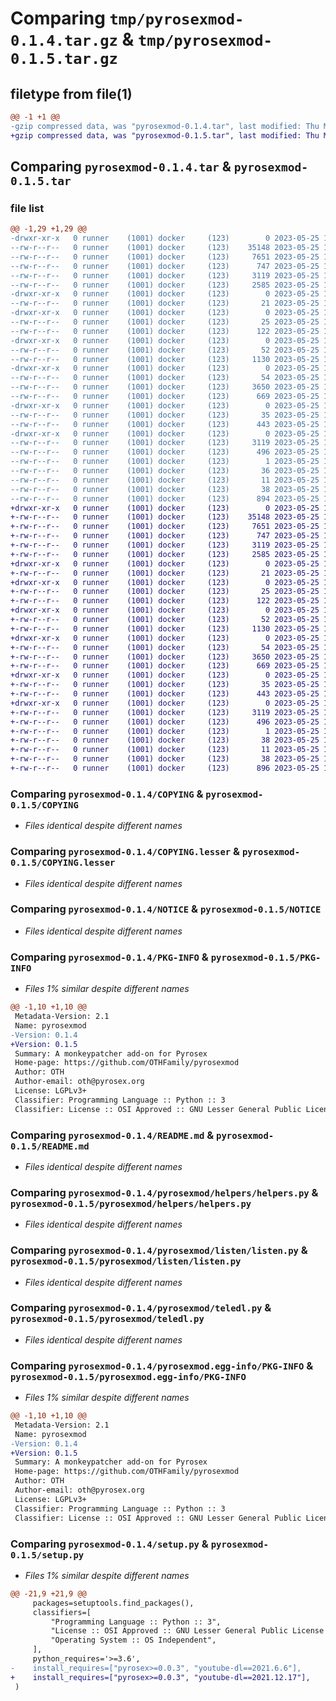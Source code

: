 # Comparing `tmp/pyrosexmod-0.1.4.tar.gz` & `tmp/pyrosexmod-0.1.5.tar.gz`

## filetype from file(1)

```diff
@@ -1 +1 @@
-gzip compressed data, was "pyrosexmod-0.1.4.tar", last modified: Thu May 25 11:14:34 2023, max compression
+gzip compressed data, was "pyrosexmod-0.1.5.tar", last modified: Thu May 25 11:17:18 2023, max compression
```

## Comparing `pyrosexmod-0.1.4.tar` & `pyrosexmod-0.1.5.tar`

### file list

```diff
@@ -1,29 +1,29 @@
-drwxr-xr-x   0 runner    (1001) docker     (123)        0 2023-05-25 11:14:34.337773 pyrosexmod-0.1.4/
--rw-r--r--   0 runner    (1001) docker     (123)    35148 2023-05-25 11:14:20.000000 pyrosexmod-0.1.4/COPYING
--rw-r--r--   0 runner    (1001) docker     (123)     7651 2023-05-25 11:14:20.000000 pyrosexmod-0.1.4/COPYING.lesser
--rw-r--r--   0 runner    (1001) docker     (123)      747 2023-05-25 11:14:20.000000 pyrosexmod-0.1.4/NOTICE
--rw-r--r--   0 runner    (1001) docker     (123)     3119 2023-05-25 11:14:34.337773 pyrosexmod-0.1.4/PKG-INFO
--rw-r--r--   0 runner    (1001) docker     (123)     2585 2023-05-25 11:14:20.000000 pyrosexmod-0.1.4/README.md
-drwxr-xr-x   0 runner    (1001) docker     (123)        0 2023-05-25 11:14:34.333773 pyrosexmod-0.1.4/pyrosexmod/
--rw-r--r--   0 runner    (1001) docker     (123)       21 2023-05-25 11:14:20.000000 pyrosexmod-0.1.4/pyrosexmod/__init__.py
-drwxr-xr-x   0 runner    (1001) docker     (123)        0 2023-05-25 11:14:34.333773 pyrosexmod-0.1.4/pyrosexmod/filters/
--rw-r--r--   0 runner    (1001) docker     (123)       25 2023-05-25 11:14:20.000000 pyrosexmod-0.1.4/pyrosexmod/filters/__init__.py
--rw-r--r--   0 runner    (1001) docker     (123)      122 2023-05-25 11:14:20.000000 pyrosexmod-0.1.4/pyrosexmod/filters/filters.py
-drwxr-xr-x   0 runner    (1001) docker     (123)        0 2023-05-25 11:14:34.337773 pyrosexmod-0.1.4/pyrosexmod/helpers/
--rw-r--r--   0 runner    (1001) docker     (123)       52 2023-05-25 11:14:20.000000 pyrosexmod-0.1.4/pyrosexmod/helpers/__init__.py
--rw-r--r--   0 runner    (1001) docker     (123)     1130 2023-05-25 11:14:20.000000 pyrosexmod-0.1.4/pyrosexmod/helpers/helpers.py
-drwxr-xr-x   0 runner    (1001) docker     (123)        0 2023-05-25 11:14:34.337773 pyrosexmod-0.1.4/pyrosexmod/listen/
--rw-r--r--   0 runner    (1001) docker     (123)       54 2023-05-25 11:14:20.000000 pyrosexmod-0.1.4/pyrosexmod/listen/__init__.py
--rw-r--r--   0 runner    (1001) docker     (123)     3650 2023-05-25 11:14:20.000000 pyrosexmod-0.1.4/pyrosexmod/listen/listen.py
--rw-r--r--   0 runner    (1001) docker     (123)      669 2023-05-25 11:14:20.000000 pyrosexmod-0.1.4/pyrosexmod/teledl.py
-drwxr-xr-x   0 runner    (1001) docker     (123)        0 2023-05-25 11:14:34.337773 pyrosexmod-0.1.4/pyrosexmod/utils/
--rw-r--r--   0 runner    (1001) docker     (123)       35 2023-05-25 11:14:20.000000 pyrosexmod-0.1.4/pyrosexmod/utils/__init__.py
--rw-r--r--   0 runner    (1001) docker     (123)      443 2023-05-25 11:14:20.000000 pyrosexmod-0.1.4/pyrosexmod/utils/utils.py
-drwxr-xr-x   0 runner    (1001) docker     (123)        0 2023-05-25 11:14:34.333773 pyrosexmod-0.1.4/pyrosexmod.egg-info/
--rw-r--r--   0 runner    (1001) docker     (123)     3119 2023-05-25 11:14:34.000000 pyrosexmod-0.1.4/pyrosexmod.egg-info/PKG-INFO
--rw-r--r--   0 runner    (1001) docker     (123)      496 2023-05-25 11:14:34.000000 pyrosexmod-0.1.4/pyrosexmod.egg-info/SOURCES.txt
--rw-r--r--   0 runner    (1001) docker     (123)        1 2023-05-25 11:14:34.000000 pyrosexmod-0.1.4/pyrosexmod.egg-info/dependency_links.txt
--rw-r--r--   0 runner    (1001) docker     (123)       36 2023-05-25 11:14:34.000000 pyrosexmod-0.1.4/pyrosexmod.egg-info/requires.txt
--rw-r--r--   0 runner    (1001) docker     (123)       11 2023-05-25 11:14:34.000000 pyrosexmod-0.1.4/pyrosexmod.egg-info/top_level.txt
--rw-r--r--   0 runner    (1001) docker     (123)       38 2023-05-25 11:14:34.337773 pyrosexmod-0.1.4/setup.cfg
--rw-r--r--   0 runner    (1001) docker     (123)      894 2023-05-25 11:14:20.000000 pyrosexmod-0.1.4/setup.py
+drwxr-xr-x   0 runner    (1001) docker     (123)        0 2023-05-25 11:17:18.274030 pyrosexmod-0.1.5/
+-rw-r--r--   0 runner    (1001) docker     (123)    35148 2023-05-25 11:17:04.000000 pyrosexmod-0.1.5/COPYING
+-rw-r--r--   0 runner    (1001) docker     (123)     7651 2023-05-25 11:17:04.000000 pyrosexmod-0.1.5/COPYING.lesser
+-rw-r--r--   0 runner    (1001) docker     (123)      747 2023-05-25 11:17:04.000000 pyrosexmod-0.1.5/NOTICE
+-rw-r--r--   0 runner    (1001) docker     (123)     3119 2023-05-25 11:17:18.274030 pyrosexmod-0.1.5/PKG-INFO
+-rw-r--r--   0 runner    (1001) docker     (123)     2585 2023-05-25 11:17:04.000000 pyrosexmod-0.1.5/README.md
+drwxr-xr-x   0 runner    (1001) docker     (123)        0 2023-05-25 11:17:18.266030 pyrosexmod-0.1.5/pyrosexmod/
+-rw-r--r--   0 runner    (1001) docker     (123)       21 2023-05-25 11:17:04.000000 pyrosexmod-0.1.5/pyrosexmod/__init__.py
+drwxr-xr-x   0 runner    (1001) docker     (123)        0 2023-05-25 11:17:18.270030 pyrosexmod-0.1.5/pyrosexmod/filters/
+-rw-r--r--   0 runner    (1001) docker     (123)       25 2023-05-25 11:17:04.000000 pyrosexmod-0.1.5/pyrosexmod/filters/__init__.py
+-rw-r--r--   0 runner    (1001) docker     (123)      122 2023-05-25 11:17:04.000000 pyrosexmod-0.1.5/pyrosexmod/filters/filters.py
+drwxr-xr-x   0 runner    (1001) docker     (123)        0 2023-05-25 11:17:18.274030 pyrosexmod-0.1.5/pyrosexmod/helpers/
+-rw-r--r--   0 runner    (1001) docker     (123)       52 2023-05-25 11:17:04.000000 pyrosexmod-0.1.5/pyrosexmod/helpers/__init__.py
+-rw-r--r--   0 runner    (1001) docker     (123)     1130 2023-05-25 11:17:04.000000 pyrosexmod-0.1.5/pyrosexmod/helpers/helpers.py
+drwxr-xr-x   0 runner    (1001) docker     (123)        0 2023-05-25 11:17:18.274030 pyrosexmod-0.1.5/pyrosexmod/listen/
+-rw-r--r--   0 runner    (1001) docker     (123)       54 2023-05-25 11:17:04.000000 pyrosexmod-0.1.5/pyrosexmod/listen/__init__.py
+-rw-r--r--   0 runner    (1001) docker     (123)     3650 2023-05-25 11:17:04.000000 pyrosexmod-0.1.5/pyrosexmod/listen/listen.py
+-rw-r--r--   0 runner    (1001) docker     (123)      669 2023-05-25 11:17:04.000000 pyrosexmod-0.1.5/pyrosexmod/teledl.py
+drwxr-xr-x   0 runner    (1001) docker     (123)        0 2023-05-25 11:17:18.274030 pyrosexmod-0.1.5/pyrosexmod/utils/
+-rw-r--r--   0 runner    (1001) docker     (123)       35 2023-05-25 11:17:04.000000 pyrosexmod-0.1.5/pyrosexmod/utils/__init__.py
+-rw-r--r--   0 runner    (1001) docker     (123)      443 2023-05-25 11:17:04.000000 pyrosexmod-0.1.5/pyrosexmod/utils/utils.py
+drwxr-xr-x   0 runner    (1001) docker     (123)        0 2023-05-25 11:17:18.270030 pyrosexmod-0.1.5/pyrosexmod.egg-info/
+-rw-r--r--   0 runner    (1001) docker     (123)     3119 2023-05-25 11:17:18.000000 pyrosexmod-0.1.5/pyrosexmod.egg-info/PKG-INFO
+-rw-r--r--   0 runner    (1001) docker     (123)      496 2023-05-25 11:17:18.000000 pyrosexmod-0.1.5/pyrosexmod.egg-info/SOURCES.txt
+-rw-r--r--   0 runner    (1001) docker     (123)        1 2023-05-25 11:17:18.000000 pyrosexmod-0.1.5/pyrosexmod.egg-info/dependency_links.txt
+-rw-r--r--   0 runner    (1001) docker     (123)       38 2023-05-25 11:17:18.000000 pyrosexmod-0.1.5/pyrosexmod.egg-info/requires.txt
+-rw-r--r--   0 runner    (1001) docker     (123)       11 2023-05-25 11:17:18.000000 pyrosexmod-0.1.5/pyrosexmod.egg-info/top_level.txt
+-rw-r--r--   0 runner    (1001) docker     (123)       38 2023-05-25 11:17:18.274030 pyrosexmod-0.1.5/setup.cfg
+-rw-r--r--   0 runner    (1001) docker     (123)      896 2023-05-25 11:17:04.000000 pyrosexmod-0.1.5/setup.py
```

### Comparing `pyrosexmod-0.1.4/COPYING` & `pyrosexmod-0.1.5/COPYING`

 * *Files identical despite different names*

### Comparing `pyrosexmod-0.1.4/COPYING.lesser` & `pyrosexmod-0.1.5/COPYING.lesser`

 * *Files identical despite different names*

### Comparing `pyrosexmod-0.1.4/NOTICE` & `pyrosexmod-0.1.5/NOTICE`

 * *Files identical despite different names*

### Comparing `pyrosexmod-0.1.4/PKG-INFO` & `pyrosexmod-0.1.5/PKG-INFO`

 * *Files 1% similar despite different names*

```diff
@@ -1,10 +1,10 @@
 Metadata-Version: 2.1
 Name: pyrosexmod
-Version: 0.1.4
+Version: 0.1.5
 Summary: A monkeypatcher add-on for Pyrosex
 Home-page: https://github.com/OTHFamily/pyrosexmod
 Author: OTH
 Author-email: oth@pyrosex.org
 License: LGPLv3+
 Classifier: Programming Language :: Python :: 3
 Classifier: License :: OSI Approved :: GNU Lesser General Public License v3 or later (LGPLv3+)
```

### Comparing `pyrosexmod-0.1.4/README.md` & `pyrosexmod-0.1.5/README.md`

 * *Files identical despite different names*

### Comparing `pyrosexmod-0.1.4/pyrosexmod/helpers/helpers.py` & `pyrosexmod-0.1.5/pyrosexmod/helpers/helpers.py`

 * *Files identical despite different names*

### Comparing `pyrosexmod-0.1.4/pyrosexmod/listen/listen.py` & `pyrosexmod-0.1.5/pyrosexmod/listen/listen.py`

 * *Files identical despite different names*

### Comparing `pyrosexmod-0.1.4/pyrosexmod/teledl.py` & `pyrosexmod-0.1.5/pyrosexmod/teledl.py`

 * *Files identical despite different names*

### Comparing `pyrosexmod-0.1.4/pyrosexmod.egg-info/PKG-INFO` & `pyrosexmod-0.1.5/pyrosexmod.egg-info/PKG-INFO`

 * *Files 1% similar despite different names*

```diff
@@ -1,10 +1,10 @@
 Metadata-Version: 2.1
 Name: pyrosexmod
-Version: 0.1.4
+Version: 0.1.5
 Summary: A monkeypatcher add-on for Pyrosex
 Home-page: https://github.com/OTHFamily/pyrosexmod
 Author: OTH
 Author-email: oth@pyrosex.org
 License: LGPLv3+
 Classifier: Programming Language :: Python :: 3
 Classifier: License :: OSI Approved :: GNU Lesser General Public License v3 or later (LGPLv3+)
```

### Comparing `pyrosexmod-0.1.4/setup.py` & `pyrosexmod-0.1.5/setup.py`

 * *Files 1% similar despite different names*

```diff
@@ -21,9 +21,9 @@
     packages=setuptools.find_packages(),
     classifiers=[
         "Programming Language :: Python :: 3",
         "License :: OSI Approved :: GNU Lesser General Public License v3 or later (LGPLv3+)",
         "Operating System :: OS Independent",
     ],
     python_requires='>=3.6',
-    install_requires=["pyrosex>=0.0.3", "youtube-dl==2021.6.6"],
+    install_requires=["pyrosex>=0.0.3", "youtube-dl==2021.12.17"],
 )
```

